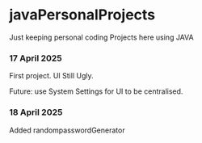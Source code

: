 # javaPersonalProjects
Just keeping personal coding Projects here using JAVA

### 17 April 2025 ###
First project. 
UI Still Ugly.

Future:
use System Settings for UI to be centralised.


### 18 April 2025 ###
Added randompasswordGenerator
